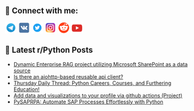 ## 🔎 Connect with me:
[<img src="https://github.com/bullbesh/bullbesh/blob/main/images/Telegram.png" width="32" height="32" />](https://t.me/bullbesh)
[<img src="https://github.com/bullbesh/bullbesh/blob/main/images/VK.png" width="32" height="32" />](https://vk.com/bullbesh)
[<img src="https://github.com/bullbesh/bullbesh/blob/main/images/Twitter.png" width="32" height="32" />](https://twitter.com/bullbesh1)
[<img src="https://github.com/bullbesh/bullbesh/blob/main/images/Instagram.png" width="32" height="32" />](https://www.instagram.com/bullbesh)
[<img src="https://github.com/bullbesh/bullbesh/blob/main/images/Reddit.png" width="32" height="32" />](https://www.reddit.com/user/bullbesh)
[<img src="https://github.com/bullbesh/bullbesh/blob/main/images/YouTube.png" width="32" height="32" />](https://www.youtube.com/channel/UCtfjRs6uzgq5mfm8S06WTcg)

## 📕 Latest r/Python Posts
<!-- BLOG-POST-LIST:START -->
- [Dynamic Enterprise RAG project utilizing Microsoft SharePoint as a data source](https://www.reddit.com/r/Python/comments/1e6alk8/dynamic_enterprise_rag_project_utilizing/)
- [Is there an aiohttp-based reusable api client?](https://www.reddit.com/r/Python/comments/1e64tuy/is_there_an_aiohttpbased_reusable_api_client/)
- [Thursday Daily Thread: Python Careers, Courses, and Furthering Education!](https://www.reddit.com/r/Python/comments/1e5xg1b/thursday_daily_thread_python_careers_courses_and/)
- [Add data and visualizations to your profile via github actions &lpar;Project&rpar;](https://www.reddit.com/r/Python/comments/1e5tgii/add_data_and_visualizations_to_your_profile_via/)
- [PySAPRPA: Automate SAP Processes Effortlessly with Python](https://www.reddit.com/r/Python/comments/1e5ssrt/pysaprpa_automate_sap_processes_effortlessly_with/)
<!-- BLOG-POST-LIST:END -->

